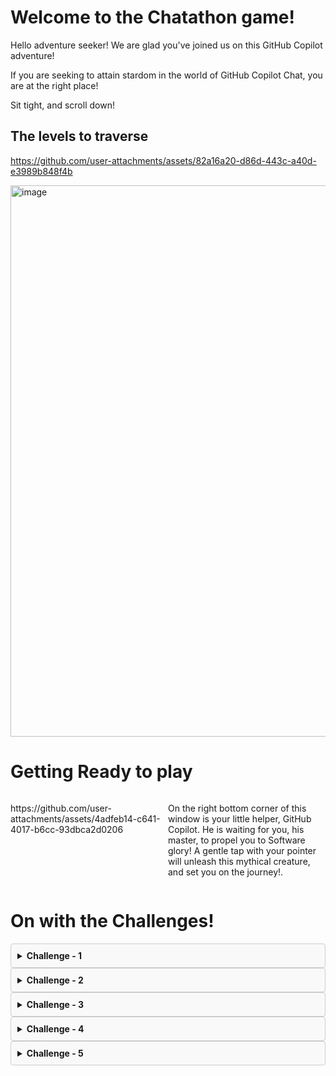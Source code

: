 # Welcome to the Chatathon game!

Hello adventure seeker! We are glad you've joined us on this GitHub Copilot adventure! 

If you are seeking to attain stardom in the world of GitHub Copilot Chat, you are at the right place!

Sit tight, and scroll down!

## The levels to traverse

https://github.com/user-attachments/assets/82a16a20-d86d-443c-a40d-e3989b848f4b

<img width="882" alt="image" src="https://github.com/user-attachments/assets/7a01a25c-106a-49e5-8ed8-4060c330d716" />

# Getting Ready to play
<div style="display: flex;">
  <div style="flex: 50%;">     
    <!-- Content for the first column -->
    <p>https://github.com/user-attachments/assets/4adfeb14-c641-4017-b6cc-93dbca2d0206</p>
  </div>
  <div style="flex: 50%;">
    <!-- Content for the second column -->
    <p>On the right bottom corner of this window is your little helper, GitHub Copilot. He is waiting for you, his master, to propel you to Software glory! A gentle tap with your pointer will unleash this mythical creature, and set you on the journey!.</p>
  </div>
</div>


# On with the Challenges!
<details style="border: 1px solid #ccc; background-color: #f9f9f9; padding: 10px; border-radius: 4px;">
<summary> <strong> Challenge - 1 </strong> </summary>
  
### Overall Architecture of the Project and Identify Services

<img width="957" alt="image" src="https://github.com/user-attachments/assets/7aa88a2c-86b4-4f3e-a65f-a615e66bf293" />

<div style="border: 1px solid #ccc; background-color: #f9f9f9; padding: 10px; border-radius: 4px;">
  <strong>Tip:</strong>
  At the right place and at the right time, Copilot's suggestions can make it fine! 
</div>

***Your job is to navigate to the correct folder of the repository, and ask Copilot to describe the architecture used in this repo, identify the various services and the languages they are implemented in!***

_hint: you'll want to navigate to one of the sub-folders_

### Success Criteria
- The adventurer who gets the below right clears this level!
  1. Overall repo architecture
  2. The various services
  3. The implementation languages 
</details>

<details style="border: 1px solid #ccc; background-color: #f9f9f9; padding: 10px; border-radius: 4px;">
<summary> <strong> Challenge - 2 </strong> </summary>

### Explain the Recommendation Service
Hey adventurer! Are you a visual person? Someone who loves to dismantle & re-assemble things. This level is for you!
With the help of the Copilot Extension for Mermaid Charts, create an architecture diagram of the `Recommendation Service`. 

#### Example Mermaid Diagram
```mermaid
graph TD
    A[User] --> B[ Service1]
    B --> C[Service2]
    B --> D[Service3]
    C --> E[File Syste]
    D --> F[Database]
```

_hint: You may need to ensure the Mermaid Chart Copilot extension is indeed available in your quiver, err browser_

</details>

<details style="border: 1px solid #ccc; background-color: #f9f9f9; padding: 10px; border-radius: 4px;">
<summary> <strong> Challenge - 3 </strong> </summary>

### Generate Test Cases for the Recommendation Service

### Scenario  
The **Recommendation Service** in the application currently has no test cases, leaving its functionality unverified and prone to potential bugs. Your task is to use **GitHub Copilot Chat** to create comprehensive test cases for this service and ensure its reliability.

### Challenge Instructions

#### 1. Understand the Recommendation Service  
Examine the codebase of the **Recommendation Service** to understand its core functionality, endpoints, and dependencies. Focus on identifying the inputs, outputs, and key business logic that should be tested.

#### 2. Identify Test Scenarios  
Determine a diverse set of scenarios to test, including:
- Core functionality of the recommendation logic.
- Handling invalid inputs or empty datasets.
- Edge cases
  
#### 3. Use GitHub Copilot Chat to Generate Test Cases  
Leverage **Copilot Chat** to help you write code for the identified test scenarios. Use prompts to guide Copilot in generating tests. Ask copilot to generate test case code using `pytest` and `Mock` frameworks.

### Success Criteria
- You have identified at least **10 distinct scenarios**, including **edge cases**, to write test cases for.  
- You have successfully generated the code for these test cases using **Copilot Chat**.
  
</details>

<details style="border: 1px solid #ccc; background-color: #f9f9f9; padding: 10px; border-radius: 4px;">
<summary> <strong> Challenge - 4 </strong> </summary>

### Investigate Slow Checkout Issue
- Users are reporting that the checkout process in the application is slow. Your task is to investigate the performance issues in the **checkout flow**.

### Challenge Instructions

#### 1. Understand the System Architecture  
The checkout flow involves multiple services working together to process an order. Dive into the relevant files to understand how the services interact. Start by identifying the key services involved in the checkout process, focusing on their roles and dependencies.

#### 2. Use GitHub Copilot to Identify Issues  
Leverage **GitHub Copilot** to analyze the code and spot potential bottlenecks. Use exploratory prompts to debug and understand the system, such as:
- "Identify inefficiencies in the checkout process."
- "Analyze the interaction between services in the checkout flow."
- "Suggest optimizations for service-to-service communication."

#### 3. Investigate Specific Components  
Start with the **frontend code** to ensure the checkout request is properly initiated and examine the flow into the **checkout service**. Then, investigate the backend services involved in the checkout flow for bottlenecks such as:
- Slow service-to-service communication.
- Inefficient database queries.
- Redundant API calls or synchronous operations that could be asynchronous.

### Success Criteria  
- You've identified at least one performance issue in the checkout process.

</details>

<details style="border: 1px solid #ccc; background-color: #f9f9f9; padding: 10px; border-radius: 4px;">
<summary> <strong> Challenge - 5 </strong> </summary>

### Find the Bug

### Scenario  
The **Product Catalog Service** has a critical bug: it returns the details of the same product for all API calls, regardless of the input. Your task is to locate the source of the issue in the codebase and identify the affected code using **GitHub Copilot**.

### Challenge Instructions

#### 1. Investigate with Copilot Chat  
Leverage **GitHub Copilot Chat** to debug the issue by asking targeted questions and prompts

#### 2. Identify the Root Cause  
With Copilot Chat, locate the exact section of the code causing the issue.

### Success Criteria  
- You have identified the specific code responsible for the bug using **GitHub Copilot Chat**.  

</details>
